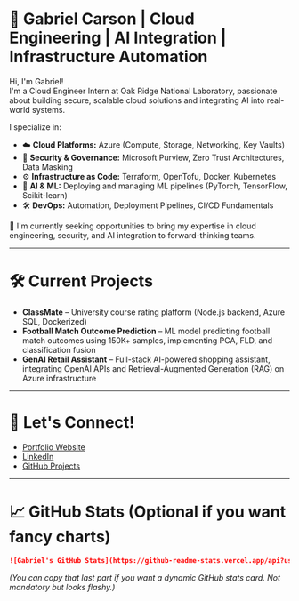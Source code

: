 # 🚀 Gabriel Carson | Cloud Engineering | AI Integration | Infrastructure Automation

Hi, I'm Gabriel!  
I'm a Cloud Engineer Intern at Oak Ridge National Laboratory, passionate about building secure, scalable cloud solutions and integrating AI into real-world systems.

I specialize in:
- ☁️ **Cloud Platforms:** Azure (Compute, Storage, Networking, Key Vaults)
- 🔐 **Security & Governance:** Microsoft Purview, Zero Trust Architectures, Data Masking
- ⚙️ **Infrastructure as Code:** Terraform, OpenTofu, Docker, Kubernetes
- 🦰 **AI & ML:** Deploying and managing ML pipelines (PyTorch, TensorFlow, Scikit-learn)
- 🛠️ **DevOps:** Automation, Deployment Pipelines, CI/CD Fundamentals

🔎 I'm currently seeking opportunities to bring my expertise in cloud engineering, security, and AI integration to forward-thinking teams.

---

# 🛠️ Current Projects
- **ClassMate** – University course rating platform (Node.js backend, Azure SQL, Dockerized)
- **Football Match Outcome Prediction** – ML model predicting football match outcomes using 150K+ samples, implementing PCA, FLD, and classification fusion
- **GenAI Retail Assistant** – Full-stack AI-powered shopping assistant, integrating OpenAI APIs and Retrieval-Augmented Generation (RAG) on Azure infrastructure

---

# 📢 Let's Connect!
- [Portfolio Website](https://resume-site-puce.vercel.app/)
- [LinkedIn](https://www.linkedin.com/in/gabriel-carson-26b140259/)
- [GitHub Projects](https://github.com/gcarson1)

---

# 📈 GitHub Stats (Optional if you want fancy charts)
```markdown
![Gabriel's GitHub Stats](https://github-readme-stats.vercel.app/api?username=gcarson1&show_icons=true&theme=dark)
```
_(You can copy that last part if you want a dynamic GitHub stats card. Not mandatory but looks flashy.)_
